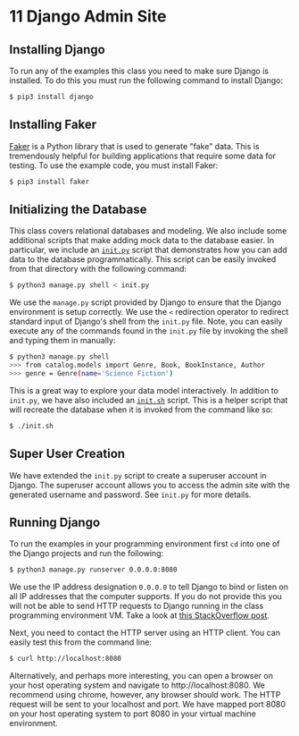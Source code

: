 # 11 Django Admin Site

## Installing Django

To run any of the examples this class you need to make sure Django is
installed. To do this you must run the following command to install
Django:

```bash
$ pip3 install django
```

## Installing Faker

[Faker](https://faker.readthedocs.io/en/latest/index.html) is a Python
library that is used to generate "fake" data. This is tremendously
helpful for building applications that require some data for
testing. To use the example code, you must install Faker:

```bash
$ pip3 install faker
```

## Initializing the Database

This class covers relational databases and modeling. We also include
some additional scripts that make adding mock data to the database
easier. In particular, we include an [`init.py`](locallibrary/init.py)
script that demonstrates how you can add data to the database
programmatically. This script can be easily invoked from that
directory with the following command:

```bash
$ python3 manage.py shell < init.py
```

We use the `manage.py` script provided by Django to ensure that the
Django environment is setup correctly. We use the `<` redirection
operator to redirect standard input of Django's shell from the
`init.py` file. Note, you can easily execute any of the commands found
in the `init.py` file by invoking the shell and typing them in
manually:

```bash
$ python3 manage.py shell
>>> from catalog.models import Genre, Book, BookInstance, Author
>>> genre = Genre(name='Science Fiction')
```

This is a great way to explore your data model interactively. In
addition to `init.py`, we have also included an
[`init.sh`](locallibrary/init.sh) script. This is a helper script that
will recreate the database when it is invoked from the command like
so:

```bash
$ ./init.sh
```

## Super User Creation

We have extended the `init.py` script to create a superuser account in
Django. The superuser account allows you to access the admin site with
the generated username and password. See `init.py` for more details.

## Running Django

To run the examples in your programming environment first `cd` into
one of the Django projects and run the following:

```bash
$ python3 manage.py runserver 0.0.0.0:8080
```

We use the IP address designation `0.0.0.0` to tell Django to bind
or listen on all IP addresses that the computer supports. If you
do not provide this you will not be able to send HTTP requests to
Django running in the class programming environment VM. Take a
look at [this StackOverflow post](https://stackoverflow.com/questions/1621457/about-ip-0-0-0-0-in-django).

Next, you need to contact the HTTP server using an HTTP client. You
can easily test this from the command line:

```bash
$ curl http://localhost:8080
```

Alternatively, and perhaps more interesting, you can open a browser on
your host operating system and navigate to http://localhost:8080. We
recommend using chrome, however, any browser should work. The HTTP
request will be sent to your localhost and port. We have mapped port
8080 on your host operating system to port 8080 in your virtual
machine environment.

[so_01]: https://stackoverflow.com/questions/7354588/django-charfield-vs-textfield

[models_01]: https://docs.djangoproject.com/en/2.1/topics/db/models
[mdn_01]: https://developer.mozilla.org/en-US/docs/Learn/Server-side/Django/Models#Model_primer
[mdn_02]: https://developer.mozilla.org/en-US/docs/Learn/Server-side/Django/Models#Model_management